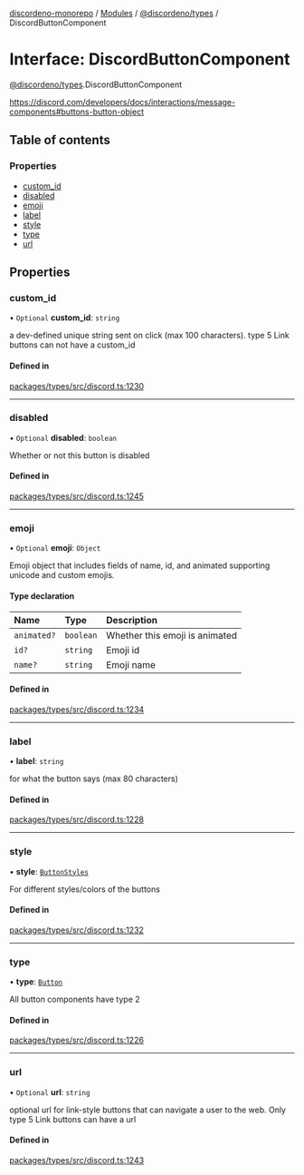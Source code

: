 [discordeno-monorepo](../README.md) / [Modules](../modules.md) / [@discordeno/types](../modules/discordeno_types.md) / DiscordButtonComponent

# Interface: DiscordButtonComponent

[@discordeno/types](../modules/discordeno_types.md).DiscordButtonComponent

https://discord.com/developers/docs/interactions/message-components#buttons-button-object

## Table of contents

### Properties

- [custom_id](discordeno_types.DiscordButtonComponent.md#custom_id)
- [disabled](discordeno_types.DiscordButtonComponent.md#disabled)
- [emoji](discordeno_types.DiscordButtonComponent.md#emoji)
- [label](discordeno_types.DiscordButtonComponent.md#label)
- [style](discordeno_types.DiscordButtonComponent.md#style)
- [type](discordeno_types.DiscordButtonComponent.md#type)
- [url](discordeno_types.DiscordButtonComponent.md#url)

## Properties

### custom_id

• `Optional` **custom_id**: `string`

a dev-defined unique string sent on click (max 100 characters). type 5 Link buttons can not have a custom_id

#### Defined in

[packages/types/src/discord.ts:1230](https://github.com/deepsarda/discordeno/blob/c6dc30bb/packages/types/src/discord.ts#L1230)

---

### disabled

• `Optional` **disabled**: `boolean`

Whether or not this button is disabled

#### Defined in

[packages/types/src/discord.ts:1245](https://github.com/deepsarda/discordeno/blob/c6dc30bb/packages/types/src/discord.ts#L1245)

---

### emoji

• `Optional` **emoji**: `Object`

Emoji object that includes fields of name, id, and animated supporting unicode and custom emojis.

#### Type declaration

| Name        | Type      | Description                    |
| :---------- | :-------- | :----------------------------- |
| `animated?` | `boolean` | Whether this emoji is animated |
| `id?`       | `string`  | Emoji id                       |
| `name?`     | `string`  | Emoji name                     |

#### Defined in

[packages/types/src/discord.ts:1234](https://github.com/deepsarda/discordeno/blob/c6dc30bb/packages/types/src/discord.ts#L1234)

---

### label

• **label**: `string`

for what the button says (max 80 characters)

#### Defined in

[packages/types/src/discord.ts:1228](https://github.com/deepsarda/discordeno/blob/c6dc30bb/packages/types/src/discord.ts#L1228)

---

### style

• **style**: [`ButtonStyles`](../enums/discordeno_types.ButtonStyles.md)

For different styles/colors of the buttons

#### Defined in

[packages/types/src/discord.ts:1232](https://github.com/deepsarda/discordeno/blob/c6dc30bb/packages/types/src/discord.ts#L1232)

---

### type

• **type**: [`Button`](../enums/discordeno_types.MessageComponentTypes.md#button)

All button components have type 2

#### Defined in

[packages/types/src/discord.ts:1226](https://github.com/deepsarda/discordeno/blob/c6dc30bb/packages/types/src/discord.ts#L1226)

---

### url

• `Optional` **url**: `string`

optional url for link-style buttons that can navigate a user to the web. Only type 5 Link buttons can have a url

#### Defined in

[packages/types/src/discord.ts:1243](https://github.com/deepsarda/discordeno/blob/c6dc30bb/packages/types/src/discord.ts#L1243)

